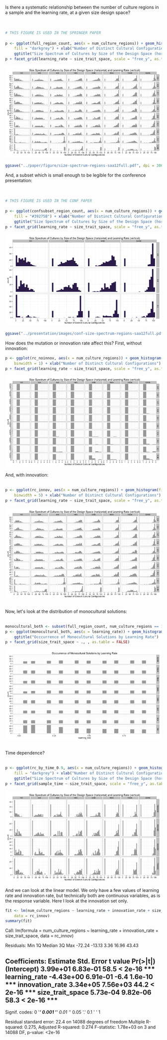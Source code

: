 



Is there a systematic relationship between the number of culture regions in a sample and the learning rate, at a given size design space?


```r


# THIS FIGURE IS USED IN THE SPRINGER PAPER

p <- ggplot(full_region_count, aes(x = num_culture_regions)) + geom_histogram(binwidth = 5, 
    fill = "darkgrey") + xlab("Number of Distinct Cultural Configurations") + 
    ggtitle("Size Spectrum of Cultures by Size of the Design Space (horizontal) and Learning Rate (vertical)")
p + facet_grid(learning_rate ~ size_trait_space, scale = "free_y", as.table = FALSE)
```

![plot of chunk culture-regions](figure/culture-regions.png) 

```r
ggsave("../paper/figure/size-spectrum-regions-saa12full.pdf", dpi = 300)

```


And, a subset which is small enough to be legible for the conference presentation:


```r


# THIS FIGURE IS USED IN THE CONF PAPER

p <- ggplot(confsubset_region_count, aes(x = num_culture_regions)) + geom_histogram(binwidth = 5, 
    fill = "#39275B") + xlab("Number of Distinct Cultural Configurations") + 
    ggtitle("Size Spectrum of Cultures by Size of the Design Space (horizontal) and Learning Rate (vertical)")
p + facet_grid(learning_rate ~ size_trait_space, scale = "free_y", as.table = FALSE)
```

![plot of chunk culture-regions-conf](figure/culture-regions-conf.png) 

```r
ggsave("../presentation/images/conf-size-spectrum-regions-saa12full.pdf", dpi = 300)

```






How does the mutation or innovation rate affect this?  First, without innovation:



```r
p <- ggplot(rc_noinnov, aes(x = num_culture_regions)) + geom_histogram(fill = "darkgrey", 
    binwidth = 1) + xlab("Number of Distinct Cultural Configurations") + ggtitle("Size Spectrum of Cultures by Size of the Design Space (horizontal) and Learning Rate (vertical)")
p + facet_grid(learning_rate ~ size_trait_space, scale = "free_y", as.table = FALSE)
```

![plot of chunk culture-regions2](figure/culture-regions2.png) 


And, with innovation:


```r

p <- ggplot(rc_innov, aes(x = num_culture_regions)) + geom_histogram(fill = "darkgrey", 
    binwidth = 5) + xlab("Number of Distinct Cultural Configurations") + ggtitle("Size Spectrum of Cultures by Size of the Design Space (horizontal) and Learning Rate (vertical)")
p + facet_grid(learning_rate ~ size_trait_space, scale = "free_y", as.table = FALSE)
```

![plot of chunk culture-regions3](figure/culture-regions3.png) 

```r

```


Now, let's look at the distribution of monocultural solutions:


```r

monocultural_both <- subset(full_region_count, num_culture_regions == 1)
p <- ggplot(monocultural_both, aes(x = learning_rate)) + geom_histogram(fill = "darkgrey") + 
    ggtitle("Occcurrence of Monocultural Solutions by Learning Rate")
p + facet_grid(size_trait_space ~ ., , as.table = FALSE)
```

![plot of chunk culture-regions4](figure/culture-regions4.png) 

```r

```



Time dependence?


```r

p <- ggplot(rc_by_time_0.9, aes(x = num_culture_regions)) + geom_histogram(binwidth = 5, 
    fill = "darkgrey") + xlab("Number of Distinct Cultural Configurations") + 
    ggtitle("Size Spectrum of Cultures by Size of the Design Space (horizontal) and Learning Rate (vertical)")
p + facet_grid(sample_time ~ size_trait_space, scale = "free_y", as.table = FALSE)
```

![plot of chunk time-1](figure/time-1.png) 






And we can look at the linear model.  We only have a few values of learning rate and innovation rate, but technically both are continuous variables, as is the response variable.  Here I look at the innovation set only.


```r
fit <- lm(num_culture_regions ~ learning_rate + innovation_rate + size_trait_space, 
    data = rc_innov)
summary(fit)
```


Call:
lm(formula = num_culture_regions ~ learning_rate + innovation_rate + 
    size_trait_space, data = rc_innov)

Residuals:
   Min     1Q Median     3Q    Max 
-72.24 -13.13   3.36  16.96  43.43 

Coefficients:
                  Estimate Std. Error t value Pr(>|t|)    
(Intercept)       3.99e+01   6.83e-01    58.5  < 2e-16 ***
learning_rate    -4.43e+00   6.91e-01    -6.4  1.6e-10 ***
innovation_rate   3.34e+05   7.56e+03    44.2  < 2e-16 ***
size_trait_space  5.73e-04   9.82e-06    58.3  < 2e-16 ***
---
Signif. codes:  0 '***' 0.001 '**' 0.01 '*' 0.05 '.' 0.1 ' ' 1

Residual standard error: 22.4 on 14088 degrees of freedom
Multiple R-squared:  0.275,	Adjusted R-squared:  0.274 
F-statistic: 1.78e+03 on 3 and 14088 DF,  p-value: <2e-16





